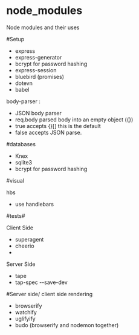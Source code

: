 # node_modules
Node modules and their uses

#Setup
- express
- express-generator
- bcrypt for password hashing
- express-session
- bluebird (promises)
- dotevn
- babel


body-parser :
- JSON body parser
- req.body parsed body into an empty object ({})
- true accepts {}[] this is the default
- false accepts JSON parse.

#databases
- Knex
- sqlite3
- bcrypt for password hashing

#visual

hbs
- use handlebars

#tests#

Client Side
- superagent
- cheerio
-
Server Side
- tape
- tap-spec --save-dev


#Server side/ client side rendering
- browserify
- watchify
- uglifyify
- budo (browserify and nodemon together)



